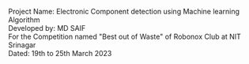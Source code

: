Project Name: Electronic Component detection using Machine learning Algorithm<br>
Developed by: MD SAIF<br>
For the Competition named "Best out of Waste" of Robonox Club at NIT Srinagar<br>
Dated: 19th to 25th March 2023

